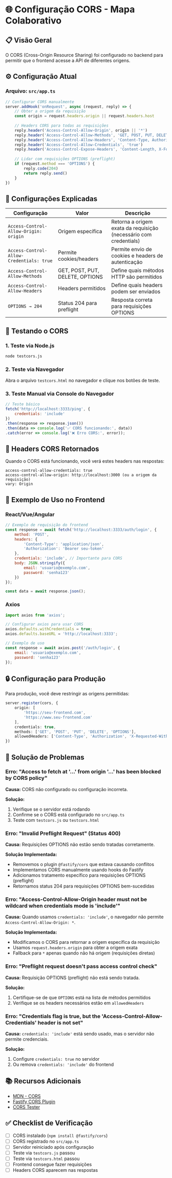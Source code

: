 # 🌐 Configuração CORS - Mapa Colaborativo

## 📋 Visão Geral

O CORS (Cross-Origin Resource Sharing) foi configurado no backend para permitir que o frontend acesse a API de diferentes origens.

## ⚙️ Configuração Atual

### Arquivo: `src/app.ts`

```typescript
// Configurar CORS manualmente
server.addHook('onRequest', async (request, reply) => {
    // Obter a origem da requisição
    const origin = request.headers.origin || request.headers.host
    
    // Headers CORS para todas as requisições
    reply.header('Access-Control-Allow-Origin', origin || '*')
    reply.header('Access-Control-Allow-Methods', 'GET, POST, PUT, DELETE, OPTIONS')
    reply.header('Access-Control-Allow-Headers', 'Content-Type, Authorization, X-Requested-With, Access-Control-Request-Method, Access-Control-Request-Headers')
    reply.header('Access-Control-Allow-Credentials', 'true')
    reply.header('Access-Control-Expose-Headers', 'Content-Length, X-Foo, X-Bar')
    
    // Lidar com requisições OPTIONS (preflight)
    if (request.method === 'OPTIONS') {
        reply.code(204)
        return reply.send()
    }
})
```

## 🔧 Configurações Explicadas

| Configuração | Valor | Descrição |
|--------------|-------|-----------|
| `Access-Control-Allow-Origin: origin` | Origem específica | Retorna a origem exata da requisição (necessário com credentials) |
| `Access-Control-Allow-Credentials: true` | Permite cookies/headers | Permite envio de cookies e headers de autenticação |
| `Access-Control-Allow-Methods` | GET, POST, PUT, DELETE, OPTIONS | Define quais métodos HTTP são permitidos |
| `Access-Control-Allow-Headers` | Headers permitidos | Define quais headers podem ser enviados |
| `OPTIONS → 204` | Status 204 para preflight | Resposta correta para requisições OPTIONS |

## 🧪 Testando o CORS

### 1. Teste via Node.js
```bash
node testcors.js
```

### 2. Teste via Navegador
Abra o arquivo `testcors.html` no navegador e clique nos botões de teste.

### 3. Teste Manual via Console do Navegador
```javascript
// Teste básico
fetch('http://localhost:3333/ping', {
    credentials: 'include'
})
.then(response => response.json())
.then(data => console.log('✅ CORS funcionando:', data))
.catch(error => console.log('❌ Erro CORS:', error));
```

## 📡 Headers CORS Retornados

Quando o CORS está funcionando, você verá estes headers nas respostas:

```
access-control-allow-credentials: true
access-control-allow-origin: http://localhost:3000 (ou a origem da requisição)
vary: Origin
```

## 🚀 Exemplo de Uso no Frontend

### React/Vue/Angular
```javascript
// Exemplo de requisição do frontend
const response = await fetch('http://localhost:3333/auth/login', {
    method: 'POST',
    headers: {
        'Content-Type': 'application/json',
        'Authorization': 'Bearer seu-token'
    },
    credentials: 'include', // Importante para CORS
    body: JSON.stringify({
        email: 'usuario@exemplo.com',
        password: 'senha123'
    })
});

const data = await response.json();
```

### Axios
```javascript
import axios from 'axios';

// Configurar axios para usar CORS
axios.defaults.withCredentials = true;
axios.defaults.baseURL = 'http://localhost:3333';

// Exemplo de uso
const response = await axios.post('/auth/login', {
    email: 'usuario@exemplo.com',
    password: 'senha123'
});
```

## 🔒 Configuração para Produção

Para produção, você deve restringir as origens permitidas:

```typescript
server.register(cors, {
    origin: [
        'https://seu-frontend.com',
        'https://www.seu-frontend.com'
    ],
    credentials: true,
    methods: ['GET', 'POST', 'PUT', 'DELETE', 'OPTIONS'],
    allowedHeaders: ['Content-Type', 'Authorization', 'X-Requested-With']
})
```

## 🐛 Solução de Problemas

### Erro: "Access to fetch at '...' from origin '...' has been blocked by CORS policy"

**Causa:** CORS não configurado ou configuração incorreta.

**Solução:**
1. Verifique se o servidor está rodando
2. Confirme se o CORS está configurado no `src/app.ts`
3. Teste com `testcors.js` ou `testcors.html`

### Erro: "Invalid Preflight Request" (Status 400)

**Causa:** Requisições OPTIONS não estão sendo tratadas corretamente.

**Solução Implementada:**
- Removemos o plugin `@fastify/cors` que estava causando conflitos
- Implementamos CORS manualmente usando hooks do Fastify
- Adicionamos tratamento específico para requisições OPTIONS (preflight)
- Retornamos status 204 para requisições OPTIONS bem-sucedidas

### Erro: "Access-Control-Allow-Origin header must not be wildcard when credentials mode is 'include'"

**Causa:** Quando usamos `credentials: 'include'`, o navegador não permite `Access-Control-Allow-Origin: *`.

**Solução Implementada:**
- Modificamos o CORS para retornar a origem específica da requisição
- Usamos `request.headers.origin` para obter a origem exata
- Fallback para `*` apenas quando não há origem (requisições diretas)

### Erro: "Preflight request doesn't pass access control check"

**Causa:** Requisição OPTIONS (preflight) não está sendo tratada.

**Solução:**
1. Certifique-se de que `OPTIONS` está na lista de métodos permitidos
2. Verifique se os headers necessários estão em `allowedHeaders`

### Erro: "Credentials flag is true, but the 'Access-Control-Allow-Credentials' header is not set"

**Causa:** `credentials: 'include'` está sendo usado, mas o servidor não permite credenciais.

**Solução:**
1. Configure `credentials: true` no servidor
2. Ou remova `credentials: 'include'` do frontend

## 📚 Recursos Adicionais

- [MDN - CORS](https://developer.mozilla.org/en-US/docs/Web/HTTP/CORS)
- [Fastify CORS Plugin](https://github.com/fastify/fastify-cors)
- [CORS Tester](https://www.test-cors.org/)

## ✅ Checklist de Verificação

- [ ] CORS instalado (`npm install @fastify/cors`)
- [ ] CORS registrado no `src/app.ts`
- [ ] Servidor reiniciado após configuração
- [ ] Teste via `testcors.js` passou
- [ ] Teste via `testcors.html` passou
- [ ] Frontend consegue fazer requisições
- [ ] Headers CORS aparecem nas respostas
